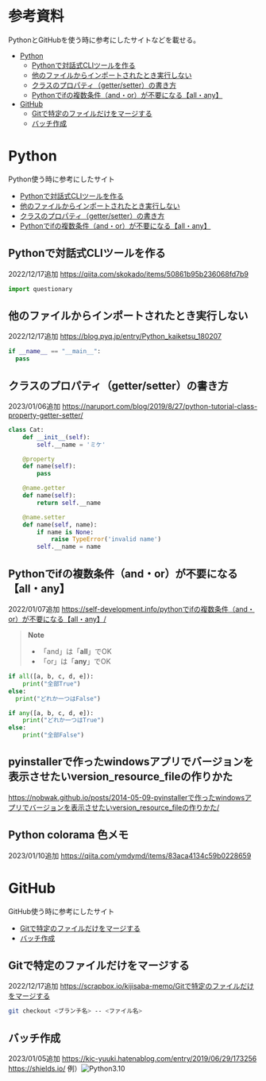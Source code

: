 <!-- 更新日：2023/01/07 -->
# 参考資料 <!-- omit in toc -->

PythonとGitHubを使う時に参考にしたサイトなどを載せる。

- [Python](#python)
  - [Pythonで対話式CLIツールを作る](#pythonで対話式cliツールを作る)
  - [他のファイルからインポートされたとき実行しない](#他のファイルからインポートされたとき実行しない)
  - [クラスのプロパティ（getter/setter）の書き方](#クラスのプロパティgettersetterの書き方)
  - [Pythonでifの複数条件（and・or）が不要になる【all・any】](#pythonでifの複数条件andorが不要になるallany)
- [GitHub](#github)
  - [Gitで特定のファイルだけをマージする](#gitで特定のファイルだけをマージする)
  - [バッチ作成](#バッチ作成)

# Python

Python使う時に参考にしたサイト

- [Pythonで対話式CLIツールを作る](#pythonで対話式cliツールを作る)
- [他のファイルからインポートされたとき実行しない](#他のファイルからインポートされたとき実行しない)
- [クラスのプロパティ（getter/setter）の書き方](#クラスのプロパティgettersetterの書き方)
- [Pythonでifの複数条件（and・or）が不要になる【all・any】](#pythonでifの複数条件andorが不要になるallany)

## Pythonで対話式CLIツールを作る

2022/12/17追加
  <https://qiita.com/skokado/items/50861b95b236068fd7b9>

  ```python
  import questionary
  ```

## 他のファイルからインポートされたとき実行しない

2022/12/17追加
  <https://blog.pyq.jp/entry/Python_kaiketsu_180207>

  ```python
  if __name__ == "__main__":
    pass
  ```

## クラスのプロパティ（getter/setter）の書き方

2023/01/06追加
  <https://naruport.com/blog/2019/8/27/python-tutorial-class-property-getter-setter/>

```python
class Cat:
    def __init__(self):
        self.__name = 'ミケ'

    @property
    def name(self):
        pass

    @name.getter
    def name(self):
        return self.__name

    @name.setter
    def name(self, name):
        if name is None:
            raise TypeError('invalid name')
        self.__name = name
```

## Pythonでifの複数条件（and・or）が不要になる【all・any】

2022/01/07追加
<https://self-development.info/pythonでifの複数条件（and・or）が不要になる【all・any】/>
> **Note**
>
> - 「and」は「**all**」でOK
> - 「or」は「**any**」でOK
>
```python
if all([a, b, c, d, e]):
    print("全部True")
else:
  print("どれか一つはFalse")
```

```python
if any([a, b, c, d, e]):
    print("どれか一つはTrue")
else:
    print("全部False")
```
## pyinstallerで作ったwindowsアプリでバージョンを表示させたいversion_resource_fileの作りかた
<https://nobwak.github.io/posts/2014-05-09-pyinstallerで作ったwindowsアプリでバージョンを表示させたいversion_resource_fileの作りかた/>

## Python colorama 色メモ
2023/01/10追加
<https://qiita.com/ymdymd/items/83aca4134c59b0228659>

# GitHub

GitHub使う時に参考にしたサイト

- [Gitで特定のファイルだけをマージする](#gitで特定のファイルだけをマージする)
- [バッチ作成](#バッチ作成)

## Gitで特定のファイルだけをマージする

2022/12/17追加
<https://scrapbox.io/kijisaba-memo/Gitで特定のファイルだけをマージする>

  ```bash
  git checkout <ブランチ名> -- <ファイル名>
  ```

## バッチ作成

2023/01/05追加
<https://kic-yuuki.hatenablog.com/entry/2019/06/29/173256>
<https://shields.io/>
例）![Python3.10](https://img.shields.io/badge/python-v3.10-blue "Python3.10")
